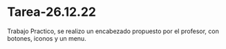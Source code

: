 # Tarea-26.12.22
Trabajo Practico, se realizo un encabezado propuesto por el profesor, con botones, iconos y un menu.
